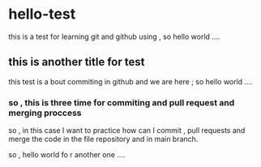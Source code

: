 # hello-test
this is a test for learning git and github using , so hello world ....
## this is another title for test
this test is a bout commiting in github and we are here ; so hello world ....
### so , this is three time for commiting and pull request and merging proccess
so , in this case I want to practice how can I commit , pull requests and merge the code in  the file repository and in main branch.

so , hello world fo r another one ....
